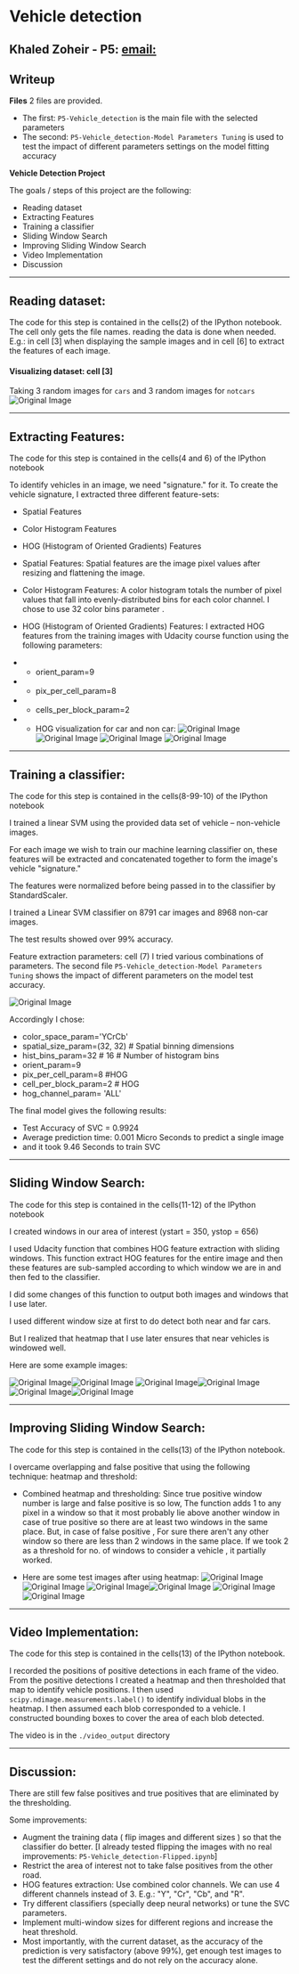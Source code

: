 # **Vehicle detection**

## Khaled Zoheir - P5: [email:](mailto:khaled.zoheir.kz@gmail.com)

## Writeup
**Files**
2 files are provided.
* The first: `P5-Vehicle_detection` is the main file with the selected parameters
* The second: `P5-Vehicle_detection-Model Parameters Tuning` is used to test the impact of different parameters settings on the model fitting accuracy


**Vehicle Detection Project**

The goals / steps of this project are the following:

* Reading dataset
* Extracting Features
* Training a classifier
* Sliding Window Search
* Improving Sliding Window Search
* Video Implementation
* Discussion
--------------------------------
## Reading dataset:
The code for this step is contained in the cells(2) of the IPython notebook. The cell only gets the file names. reading the data is done when needed. E.g.: in cell [3] when displaying the sample images and in cell [6] to extract the features of each image.

#### Visualizing dataset: cell [3]
Taking 3 random images for `cars` and 3 random images for `notcars`
![Original Image](./output_images/Car-Notcar-Sample.png)

--------------------------------
## Extracting Features:

The code for this step is contained in the cells(4 and 6) of the IPython notebook

To identify vehicles in an image, we need "signature." for it. To create the vehicle signature, I extracted three different feature-sets:
* Spatial Features
* Color Histogram Features
* HOG (Histogram of Oriented Gradients) Features

* Spatial Features: Spatial features are the image pixel values after resizing and flattening the image.
* Color Histogram Features: A color histogram totals the number of pixel values that fall into evenly-distributed bins for each color channel. I chose to use 32 color bins parameter .

* HOG (Histogram of Oriented Gradients) Features: I extracted HOG features from the training images with Udacity course function
using the following parameters:
* * orient_param=9
* * pix_per_cell_param=8
* * cells_per_block_param=2

* * HOG visualization for car and non car:
![Original Image](./output_images/HOG-Car-Orient8.png)
![Original Image](./output_images/HOG-NotCar-Orient8.png)
![Original Image](./output_images/HOG-Car-Orient9.png)
![Original Image](./output_images/HOG-NotCar-Orient9.png)

--------------------------------
## Training a classifier:
The code for this step is contained in the cells(8-99-10) of the IPython notebook

I trained a linear SVM using the provided data set of vehicle – non-vehicle images.

For each image we wish to train our machine learning classifier on, these features will be extracted and concatenated together to form the image's vehicle "signature."

The features were
normalized before being passed in to the classifier by StandardScaler.

I trained a Linear SVM classifier on 8791 car images and 8968 non-car images.

The test results showed over 99% accuracy.

Feature extraction parameters: cell (7)
I tried various combinations of parameters. The second file  `P5-Vehicle_detection-Model Parameters Tuning` shows the impact of different parameters on the model test accuracy.

![Original Image](./output_images/model_parameters_results.png)

Accordingly I chose:
* color_space_param='YCrCb'
* spatial_size_param=(32, 32) # Spatial binning dimensions
* hist_bins_param=32 # 16    # Number of histogram bins
* orient_param=9
* pix_per_cell_param=8  #HOG
* cell_per_block_param=2  # HOG
* hog_channel_param= 'ALL'

The final model gives the following results:
* Test Accuracy of SVC =  0.9924
* Average prediction time:  0.001 Micro Seconds to predict a single image
* and it took 9.46 Seconds to train SVC
--------------------------------
## Sliding Window Search:
The code for this step is contained in the cells(11-12) of the IPython notebook

I created windows in our area of interest (ystart = 350, ystop = 656)

I used Udacity function that combines HOG feature extraction with sliding windows. This function extract HOG features for the entire image and then these features are sub-sampled according to which window we are in and then fed to the classifier.

I did some changes of this function to output both images and windows that I use later.

I used different window size at first to do detect both near and far cars.

But I realized that heatmap that I use later ensures that near vehicles is windowed
well.

Here are some example images:

![Original Image](./output_images/test1_car_windows.png)![Original Image](./output_images/test2_car_windows.png)
![Original Image](./output_images/test3_car_windows.png)![Original Image](./output_images/test4_car_windows.png)
![Original Image](./output_images/test5_car_windows.png)![Original Image](./output_images/test6_car_windows.png)

--------------------------------
## Improving Sliding Window Search:
The code for this step is contained in the cells(13) of the IPython notebook.

I overcame overlapping and false positive that using the following technique: heatmap and threshold:
* Combined heatmap and thresholding: Since true positive window number is large and false positive is so low, The function adds 1 to any pixel in a window so that it most probably lie above another window in case of true positive so there are at least two windows in the same place. But, in case of false positive , For sure there aren't any other window so there are less than 2 windows in the same place. If we took 2 as a threshold for no. of windows to consider a vehicle , it partially worked.

* Here are some test images after using heatmap:
![Original Image](./output_images/test1_car_heat.png)![Original Image](./output_images/test2_car_heat.png)
![Original Image](./output_images/test3_car_heat.png)![Original Image](./output_images/test4_car_heat.png)
![Original Image](./output_images/test5_car_heat.png)![Original Image](./output_images/test6_car_heat.png)
--------------------------------
## Video Implementation:
The code for this step is contained in the cells(13) of the IPython notebook.

I recorded the positions of positive detections in each frame of the video. From
the positive detections I created a heatmap and then thresholded that map to
identify vehicle positions. I then used `scipy.ndimage.measurements.label()` to
identify individual blobs in the heatmap. I then assumed each blob corresponded to
a vehicle. I constructed bounding boxes to cover the area of each blob detected.

The video is in the `./video_output` directory

--------------------------------
## Discussion:
There are still few false positives and true positives that are eliminated by the thresholding.

Some improvements:
* Augment the  training data ( flip images and different sizes ) so that the classifier do better. [I already tested flipping the images with no real improvements: `P5-Vehicle_detection-Flipped.ipynb`]
* Restrict the area of interest not to take false positives from the other road.
* HOG features extraction: Use combined color channels. We can use 4 different channels instead of 3.  E.g.: "Y", "Cr", "Cb", and "R".
* Try different classifiers (specially deep neural networks) or tune the SVC parameters.
* Implement multi-window sizes for different regions and increase the heat threshold.
* Most importantly, with the current dataset, as the accuracy of the prediction is very satisfactory (above 99%), get enough test images to test the different settings and do not rely on the accuracy alone.
